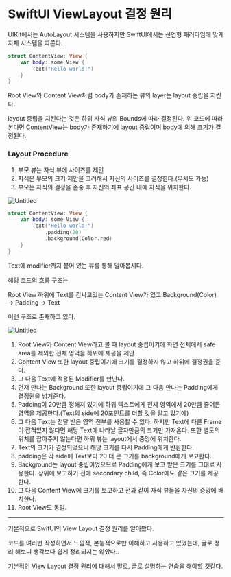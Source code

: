 # SwiftUI ViewLayout 결정 원리
UIKit에서는 AutoLayout 시스템을 사용하지만 SwiftUI에서는 선언형 패러다임에 맞게 자체 시스템을 따른다.

```swift
struct ContentView: View {
    var body: some View {
        Text("Hello world!")
    }
}
```

Root View와 Content View처럼 body가 존재하는 뷰의 layer는 layout 중립을 지킨다.

layout 중립을 지킨다는 것은 하위 자식 뷰의 Bounds에 따라 결정된다. 위 코드에 따라 본다면 ContentView는 body가 존재하기에 layout 중립이며 body에 의해 크기가 결정된다.

### Layout Procedure

1. 부모 뷰는 자식 뷰에 사이즈를 제안
2. 자식은 부모의 크기 제안을 고려해서 자신의 사이즈를 결정한다.(무시도 가능)
3. 부모는 자식의 결정을 존중 후 자신의 좌표 공간 내에 자식을 위치한다.

![Untitled](https://prod-files-secure.s3.us-west-2.amazonaws.com/2975a946-00e3-49ff-aabf-293e11e4666f/deb0de3e-8f09-4920-861a-d31d5f212c87/Untitled.png)

```swift
struct ContentView: View {
    var body: some View {
        Text("Hello world!")
            .padding(20)
            .background(Color.red)
    }
}
```

Text에 modifier까지 붙어 있는 뷰를 통해 알아봅시다.

해당 코드의 흐름 구조는 

Root View 하위에 Text를 감싸고있는 Content View가 있고 Background(Color) → Padding → Text

이런 구조로 존재하고 있다.

![Untitled](https://prod-files-secure.s3.us-west-2.amazonaws.com/2975a946-00e3-49ff-aabf-293e11e4666f/9c724c1b-0925-460a-bc0c-2275a192ad46/Untitled.png)

1. Root View가 Content View라고 볼 때 layout 중립이기에 화면 전체에서 safe area를 제외한 전체 영역을 하위에 제공을 제안
2. Content View 또한 layout 중립이기에 크기를 결정하지 않고 하위에 결정권을 준다.
3. 그 다음 Text에 적용된 Modifier를 만난다.
4. 먼저 만나는 Background 또한 layout 중립이기에 그 다음 만나는 Padding에게 결정권을 넘겨준다.
5. Padding이 20만큼 정해져 있기에 하위 텍스트에게 전체 영역에서 20만큼 줄어든 영역을 제공한다.(Text의 side에 20포인트를 더할 것을 알고 있기에)
6. 그 다음 Text는 전달 받은 영역 전부를 사용할 수 있다. 하지만 Text에 다른 Frame이 잡혀있지 않다면 해당 Text에 나타날 글자만큼의 크기만 가져온다. 또한 별도의 위치를 잡아주지 않는다면 하위 뷰는 layout에서 중앙에 위치한다.
7. Text의 크기가 결정되었으니 해당 크기를 다시 Padding에게 반환한다.
8. padding은 각 side에 Text보다 20 더 큰 크기를 background에게 보고한다.
9. Background는 layout 중립이었으므로 Padding에게 보고 받은 크기를 그대로 사용한다. 상위에 보고하기 전에 secondary child, 즉 Color에도 같은 크기를 제공한다.
10. 그 다음 Content View에 크기를 보고하고 전과 같이 자식 뷰들을 자신의 중앙에 배치한다.
11. Root View도 동일.

---

기본적으로 SwifUI의 View Layout 결정 원리를 알아봤다.

코드를 여러번 작성하면서 느낌적, 본능적으로만 이해하고 사용하고 있었는데, 글로 정리 해보니 생각보다 쉽게 정리되지는 않았다..

기본적인 View Layout 결정 원리에 대해서 말로, 글로 설명하는 연습을 해야할 것같다.
